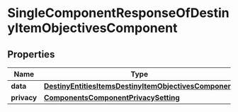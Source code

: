 
# SingleComponentResponseOfDestinyItemObjectivesComponent

## Properties
Name | Type | Description | Notes
------------ | ------------- | ------------- | -------------
**data** | [**DestinyEntitiesItemsDestinyItemObjectivesComponent**](DestinyEntitiesItemsDestinyItemObjectivesComponent.md) |  |  [optional]
**privacy** | [**ComponentsComponentPrivacySetting**](ComponentsComponentPrivacySetting.md) |  |  [optional]



